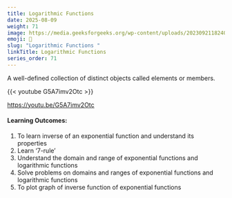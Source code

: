 ```yaml
---
title: Logarithmic Functions                       
date: 2025-08-09
weight: 71
image: https://media.geeksforgeeks.org/wp-content/uploads/20230921182405/Deribvative-of-Logarithmic-Function.png
emoji: 🧮
slug: "Logarithmic Functions "
linkTitle: Logarithmic Functions   
series_order: 71
---
```


A well-defined collection of distinct objects called elements or members.

{{< youtube G5A7imv2Otc >}}

https://youtu.be/G5A7imv2Otc

#### Learning Outcomes:

1. To learn inverse of an exponential function and understand its properties
2. Learn ‘7-rule’
3. Understand the domain and range of exponential functions and logarithmic functions
4. Solve problems on domains and ranges of exponential functions and logarithmic functions
5. To plot graph of inverse function of exponential functions